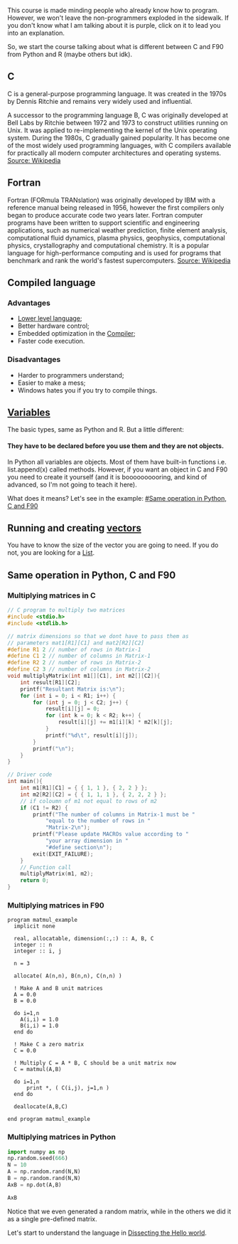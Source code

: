 This course is made minding people who already know how to program. However, we won't leave the non-programmers exploded in the sidewalk. If you don't know what I am talking about it is purple, click on it to lead you into an explanation.

So, we start the course talking about what is different between C and F90 from Python and R (maybe others but idk).

## C

C is a general-purpose programming language. It was created in the 1970s by Dennis Ritchie and remains very widely used and influential.

A successor to the programming language B, C was originally developed at Bell Labs by Ritchie between 1972 and 1973 to construct utilities running on Unix. It was applied to re-implementing the kernel of the Unix operating system. During the 1980s, C gradually gained popularity. It has become one of the most widely used programming languages, with C compilers available for practically all modern computer architectures and operating systems. [Source: Wikipedia](https://en.wikipedia.org/wiki/C_(programming_language))

## Fortran

Fortran (FORmula TRANslation) was originally developed by IBM with a reference manual being released in 1956, however the first compilers only began to produce accurate code two years later. Fortran computer programs have been written to support scientific and engineering applications, such as numerical weather prediction, finite element analysis, computational fluid dynamics, plasma physics, geophysics, computational physics, crystallography and computational chemistry. It is a popular language for high-performance computing and is used for programs that benchmark and rank the world's fastest supercomputers. [Source: Wikipedia](https://en.wikipedia.org/wiki/Fortran) 
## Compiled language
### Advantages
- [Lower level language](Lower%20level%20language.md);
- Better hardware control;
- Embedded optimization in the [Compiler](Compiler.md); 
- Faster code execution.
### Disadvantages
- Harder to programmers understand;
- Easier to make a mess;
- Windows hates you if you try to compile things.
## [Variables](Variables.md)
The basic types, same as Python and R. But a little different:
#### They have to be declared before you use them and they are not objects.

In Python all variables are objects. Most of them have built-in functions i.e. list.append(x) called methods. However, if you want an object in C and F90 you need to create it yourself (and it is boooooooooring, and kind of advanced, so I'm not going to teach it here).

What does it means? Let's see in the example: [#Same operation in Python, C and F90](#Same%20operation%20in%20Python,%20C%20and%20F90)

## Running and creating [vectors](vectors)

You have to know the size of the vector you are going to need. If you do not, you are looking for a [List](List).
## Same operation in Python, C and F90

### Multiplying matrices in C
``` C
// C program to multiply two matrices
#include <stdio.h>
#include <stdlib.h>

// matrix dimensions so that we dont have to pass them as
// parameters mat1[R1][C1] and mat2[R2][C2]
#define R1 2 // number of rows in Matrix-1
#define C1 2 // number of columns in Matrix-1
#define R2 2 // number of rows in Matrix-2
#define C2 3 // number of columns in Matrix-2
void multiplyMatrix(int m1[][C1], int m2[][C2]){
	int result[R1][C2];
	printf("Resultant Matrix is:\n");
	for (int i = 0; i < R1; i++) {
		for (int j = 0; j < C2; j++) {
			result[i][j] = 0;
			for (int k = 0; k < R2; k++) {
				result[i][j] += m1[i][k] * m2[k][j];
			}
			printf("%d\t", result[i][j]);
		}
		printf("\n");
	}
}

// Driver code
int main(){
	int m1[R1][C1] = { { 1, 1 }, { 2, 2 } };
	int m2[R2][C2] = { { 1, 1, 1 }, { 2, 2, 2 } };
	// if coloumn of m1 not equal to rows of m2
	if (C1 != R2) {
		printf("The number of columns in Matrix-1 must be "
			"equal to the number of rows in "
			"Matrix-2\n");
		printf("Please update MACROs value according to "
			"your array dimension in "
			"#define section\n");
		exit(EXIT_FAILURE);
	}
	// Function call
	multiplyMatrix(m1, m2);
	return 0;
}
```

### Multiplying matrices in F90

```Fortran
program matmul_example
  implicit none

  real, allocatable, dimension(:,:) :: A, B, C
  integer :: n
  integer :: i, j

  n = 3

  allocate( A(n,n), B(n,n), C(n,n) )

  ! Make A and B unit matrices
  A = 0.0
  B = 0.0

  do i=1,n
    A(i,i) = 1.0
    B(i,i) = 1.0
  end do

  ! Make C a zero matrix
  C = 0.0

  ! Multiply C = A * B, C should be a unit matrix now
  C = matmul(A,B)

  do i=1,n
      print *, ( C(i,j), j=1,n )
  end do

  deallocate(A,B,C)

end program matmul_example
```


### Multiplying matrices in Python
```Python
import numpy as np
np.random.seed(666)
N = 10
A = np.random.rand(N,N)
B = np.random.rand(N,N)
AxB = np.dot(A,B)

AxB
```
Notice that we even generated a random matrix, while in the others we did it as a single pre-defined matrix.

Let's start to understand the language in [Dissecting the Hello world](Dissecting%20the%20Hello%20world.md).